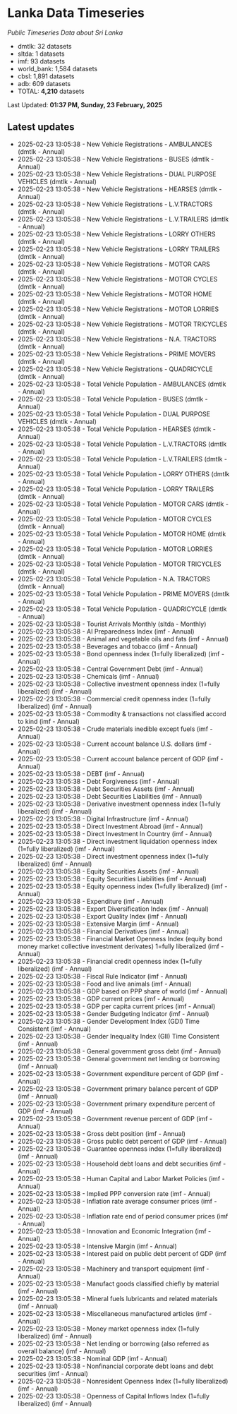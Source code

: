# Lanka Data Timeseries
*Public Timeseries Data about Sri Lanka*

* dmtlk: 32 datasets
* sltda: 1 datasets
* imf: 93 datasets
* world_bank: 1,584 datasets
* cbsl: 1,891 datasets
* adb: 609 datasets
* TOTAL: **4,210** datasets

Last Updated: **01:37 PM, Sunday, 23 February, 2025**

## Latest updates

* 2025-02-23 13:05:38 - New Vehicle Registrations - AMBULANCES (dmtlk - Annual)
* 2025-02-23 13:05:38 - New Vehicle Registrations - BUSES (dmtlk - Annual)
* 2025-02-23 13:05:38 - New Vehicle Registrations - DUAL PURPOSE VEHICLES (dmtlk - Annual)
* 2025-02-23 13:05:38 - New Vehicle Registrations - HEARSES (dmtlk - Annual)
* 2025-02-23 13:05:38 - New Vehicle Registrations - L.V.TRACTORS (dmtlk - Annual)
* 2025-02-23 13:05:38 - New Vehicle Registrations - L.V.TRAILERS (dmtlk - Annual)
* 2025-02-23 13:05:38 - New Vehicle Registrations - LORRY OTHERS (dmtlk - Annual)
* 2025-02-23 13:05:38 - New Vehicle Registrations - LORRY TRAILERS (dmtlk - Annual)
* 2025-02-23 13:05:38 - New Vehicle Registrations - MOTOR CARS (dmtlk - Annual)
* 2025-02-23 13:05:38 - New Vehicle Registrations - MOTOR CYCLES (dmtlk - Annual)
* 2025-02-23 13:05:38 - New Vehicle Registrations - MOTOR HOME (dmtlk - Annual)
* 2025-02-23 13:05:38 - New Vehicle Registrations - MOTOR LORRIES (dmtlk - Annual)
* 2025-02-23 13:05:38 - New Vehicle Registrations - MOTOR TRICYCLES (dmtlk - Annual)
* 2025-02-23 13:05:38 - New Vehicle Registrations - N.A. TRACTORS (dmtlk - Annual)
* 2025-02-23 13:05:38 - New Vehicle Registrations - PRIME MOVERS (dmtlk - Annual)
* 2025-02-23 13:05:38 - New Vehicle Registrations - QUADRICYCLE (dmtlk - Annual)
* 2025-02-23 13:05:38 - Total Vehicle Population - AMBULANCES (dmtlk - Annual)
* 2025-02-23 13:05:38 - Total Vehicle Population - BUSES (dmtlk - Annual)
* 2025-02-23 13:05:38 - Total Vehicle Population - DUAL PURPOSE VEHICLES (dmtlk - Annual)
* 2025-02-23 13:05:38 - Total Vehicle Population - HEARSES (dmtlk - Annual)
* 2025-02-23 13:05:38 - Total Vehicle Population - L.V.TRACTORS (dmtlk - Annual)
* 2025-02-23 13:05:38 - Total Vehicle Population - L.V.TRAILERS (dmtlk - Annual)
* 2025-02-23 13:05:38 - Total Vehicle Population - LORRY OTHERS (dmtlk - Annual)
* 2025-02-23 13:05:38 - Total Vehicle Population - LORRY TRAILERS (dmtlk - Annual)
* 2025-02-23 13:05:38 - Total Vehicle Population - MOTOR CARS (dmtlk - Annual)
* 2025-02-23 13:05:38 - Total Vehicle Population - MOTOR CYCLES (dmtlk - Annual)
* 2025-02-23 13:05:38 - Total Vehicle Population - MOTOR HOME (dmtlk - Annual)
* 2025-02-23 13:05:38 - Total Vehicle Population - MOTOR LORRIES (dmtlk - Annual)
* 2025-02-23 13:05:38 - Total Vehicle Population - MOTOR TRICYCLES (dmtlk - Annual)
* 2025-02-23 13:05:38 - Total Vehicle Population - N.A. TRACTORS (dmtlk - Annual)
* 2025-02-23 13:05:38 - Total Vehicle Population - PRIME MOVERS (dmtlk - Annual)
* 2025-02-23 13:05:38 - Total Vehicle Population - QUADRICYCLE (dmtlk - Annual)
* 2025-02-23 13:05:38 - Tourist Arrivals Monthly (sltda - Monthly)
* 2025-02-23 13:05:38 - AI Preparedness Index (imf - Annual)
* 2025-02-23 13:05:38 - Animal and vegetable oils and fats (imf - Annual)
* 2025-02-23 13:05:38 - Beverages and tobacco (imf - Annual)
* 2025-02-23 13:05:38 - Bond openness index (1=fully liberalized) (imf - Annual)
* 2025-02-23 13:05:38 - Central Government Debt (imf - Annual)
* 2025-02-23 13:05:38 - Chemicals (imf - Annual)
* 2025-02-23 13:05:38 - Collective investment openness index (1=fully liberalized) (imf - Annual)
* 2025-02-23 13:05:38 - Commercial credit openness index (1=fully liberalized) (imf - Annual)
* 2025-02-23 13:05:38 - Commodity & transactions not classified accord to kind (imf - Annual)
* 2025-02-23 13:05:38 - Crude materials inedible except fuels (imf - Annual)
* 2025-02-23 13:05:38 - Current account balance U.S. dollars (imf - Annual)
* 2025-02-23 13:05:38 - Current account balance percent of GDP (imf - Annual)
* 2025-02-23 13:05:38 - DEBT (imf - Annual)
* 2025-02-23 13:05:38 - Debt Forgiveness (imf - Annual)
* 2025-02-23 13:05:38 - Debt Securities Assets (imf - Annual)
* 2025-02-23 13:05:38 - Debt Securities Liabilities (imf - Annual)
* 2025-02-23 13:05:38 - Derivative investment openness index (1=fully liberalized) (imf - Annual)
* 2025-02-23 13:05:38 - Digital Infrastructure (imf - Annual)
* 2025-02-23 13:05:38 - Direct Investment Abroad (imf - Annual)
* 2025-02-23 13:05:38 - Direct Investment In Country (imf - Annual)
* 2025-02-23 13:05:38 - Direct investment liquidation openness index (1=fully liberalized) (imf - Annual)
* 2025-02-23 13:05:38 - Direct investment openness index (1=fully liberalized) (imf - Annual)
* 2025-02-23 13:05:38 - Equity Securities Assets (imf - Annual)
* 2025-02-23 13:05:38 - Equity Securities Liabilities (imf - Annual)
* 2025-02-23 13:05:38 - Equity openness index (1=fully liberalized) (imf - Annual)
* 2025-02-23 13:05:38 - Expenditure (imf - Annual)
* 2025-02-23 13:05:38 - Export Diversification Index (imf - Annual)
* 2025-02-23 13:05:38 - Export Quality Index (imf - Annual)
* 2025-02-23 13:05:38 - Extensive Margin (imf - Annual)
* 2025-02-23 13:05:38 - Financial Derivatives (imf - Annual)
* 2025-02-23 13:05:38 - Financial Market Openness Index (equity bond money market collective investment derivates) 1=fully liberalized (imf - Annual)
* 2025-02-23 13:05:38 - Financial credit openness index (1=fully liberalized) (imf - Annual)
* 2025-02-23 13:05:38 - Fiscal Rule Indicator (imf - Annual)
* 2025-02-23 13:05:38 - Food and live animals (imf - Annual)
* 2025-02-23 13:05:38 - GDP based on PPP share of world (imf - Annual)
* 2025-02-23 13:05:38 - GDP current prices (imf - Annual)
* 2025-02-23 13:05:38 - GDP per capita current prices (imf - Annual)
* 2025-02-23 13:05:38 - Gender Budgeting Indicator (imf - Annual)
* 2025-02-23 13:05:38 - Gender Development Index (GDI) Time Consistent (imf - Annual)
* 2025-02-23 13:05:38 - Gender Inequality Index (GII) Time Consistent (imf - Annual)
* 2025-02-23 13:05:38 - General government gross debt (imf - Annual)
* 2025-02-23 13:05:38 - General government net lending or borrowing (imf - Annual)
* 2025-02-23 13:05:38 - Government expenditure percent of GDP (imf - Annual)
* 2025-02-23 13:05:38 - Government primary balance percent of GDP (imf - Annual)
* 2025-02-23 13:05:38 - Government primary expenditure percent of GDP (imf - Annual)
* 2025-02-23 13:05:38 - Government revenue percent of GDP (imf - Annual)
* 2025-02-23 13:05:38 - Gross debt position (imf - Annual)
* 2025-02-23 13:05:38 - Gross public debt percent of GDP (imf - Annual)
* 2025-02-23 13:05:38 - Guarantee openness index (1=fully liberalized) (imf - Annual)
* 2025-02-23 13:05:38 - Household debt loans and debt securities (imf - Annual)
* 2025-02-23 13:05:38 - Human Capital and Labor Market Policies (imf - Annual)
* 2025-02-23 13:05:38 - Implied PPP conversion rate (imf - Annual)
* 2025-02-23 13:05:38 - Inflation rate average consumer prices (imf - Annual)
* 2025-02-23 13:05:38 - Inflation rate end of period consumer prices (imf - Annual)
* 2025-02-23 13:05:38 - Innovation and Economic Integration (imf - Annual)
* 2025-02-23 13:05:38 - Intensive Margin (imf - Annual)
* 2025-02-23 13:05:38 - Interest paid on public debt percent of GDP (imf - Annual)
* 2025-02-23 13:05:38 - Machinery and transport equipment (imf - Annual)
* 2025-02-23 13:05:38 - Manufact goods classified chiefly by material (imf - Annual)
* 2025-02-23 13:05:38 - Mineral fuels lubricants and related materials (imf - Annual)
* 2025-02-23 13:05:38 - Miscellaneous manufactured articles (imf - Annual)
* 2025-02-23 13:05:38 - Money market openness index (1=fully liberalized) (imf - Annual)
* 2025-02-23 13:05:38 - Net lending or borrowing (also referred as overall balance) (imf - Annual)
* 2025-02-23 13:05:38 - Nominal GDP (imf - Annual)
* 2025-02-23 13:05:38 - Nonfinancial corporate debt loans and debt securities (imf - Annual)
* 2025-02-23 13:05:38 - Nonresident Openness Index (1=fully liberalized) (imf - Annual)
* 2025-02-23 13:05:38 - Openness of Capital Inflows Index (1=fully liberalized) (imf - Annual)